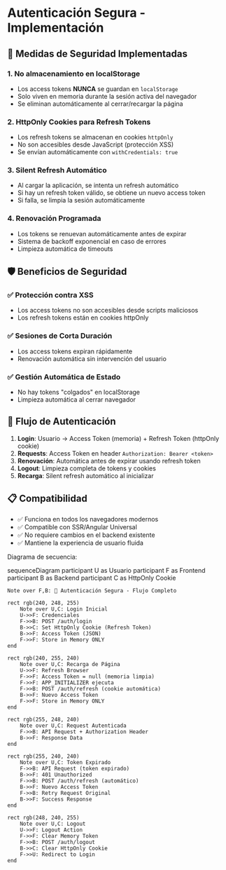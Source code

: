 # Autenticación Segura - Implementación

## 🔐 Medidas de Seguridad Implementadas

### 1. **No almacenamiento en localStorage**

- Los access tokens **NUNCA** se guardan en `localStorage`
- Solo viven en memoria durante la sesión activa del navegador
- Se eliminan automáticamente al cerrar/recargar la página

### 2. **HttpOnly Cookies para Refresh Tokens**

- Los refresh tokens se almacenan en cookies `httpOnly`
- No son accesibles desde JavaScript (protección XSS)
- Se envían automáticamente con `withCredentials: true`

### 3. **Silent Refresh Automático**

- Al cargar la aplicación, se intenta un refresh automático
- Si hay un refresh token válido, se obtiene un nuevo access token
- Si falla, se limpia la sesión automáticamente

### 4. **Renovación Programada**

- Los tokens se renuevan automáticamente antes de expirar
- Sistema de backoff exponencial en caso de errores
- Limpieza automática de timeouts

## 🛡️ Beneficios de Seguridad

### ✅ Protección contra XSS

- Los access tokens no son accesibles desde scripts maliciosos
- Los refresh tokens están en cookies httpOnly

### ✅ Sesiones de Corta Duración

- Los access tokens expiran rápidamente
- Renovación automática sin intervención del usuario

### ✅ Gestión Automática de Estado

- No hay tokens "colgados" en localStorage
- Limpieza automática al cerrar navegador

## 🔄 Flujo de Autenticación

1. **Login**: Usuario → Access Token (memoria) + Refresh Token (httpOnly cookie)
2. **Requests**: Access Token en header `Authorization: Bearer <token>`
3. **Renovación**: Automática antes de expirar usando refresh token
4. **Logout**: Limpieza completa de tokens y cookies
5. **Recarga**: Silent refresh automático al inicializar

## 📋 Compatibilidad

- ✅ Funciona en todos los navegadores modernos
- ✅ Compatible con SSR/Angular Universal
- ✅ No requiere cambios en el backend existente
- ✅ Mantiene la experiencia de usuario fluida


Diagrama de secuencia:

sequenceDiagram
    participant U as Usuario
    participant F as Frontend
    participant B as Backend
    participant C as HttpOnly Cookie

    Note over F,B: 🔐 Autenticación Segura - Flujo Completo

    rect rgb(240, 248, 255)
        Note over U,C: Login Inicial
        U->>F: Credenciales
        F->>B: POST /auth/login
        B->>C: Set HttpOnly Cookie (Refresh Token)
        B->>F: Access Token (JSON)
        F->>F: Store in Memory ONLY
    end

    rect rgb(240, 255, 240)
        Note over U,C: Recarga de Página
        U->>F: Refresh Browser
        F->>F: Access Token = null (memoria limpia)
        F->>F: APP_INITIALIZER ejecuta
        F->>B: POST /auth/refresh (cookie automática)
        B->>F: Nuevo Access Token
        F->>F: Store in Memory ONLY
    end

    rect rgb(255, 248, 240)
        Note over U,C: Request Autenticada
        F->>B: API Request + Authorization Header
        B->>F: Response Data
    end

    rect rgb(255, 240, 240)
        Note over U,C: Token Expirado
        F->>B: API Request (token expirado)
        B->>F: 401 Unauthorized
        F->>B: POST /auth/refresh (automático)
        B->>F: Nuevo Access Token
        F->>B: Retry Request Original
        B->>F: Success Response
    end

    rect rgb(248, 240, 255)
        Note over U,C: Logout
        U->>F: Logout Action
        F->>F: Clear Memory Token
        F->>B: POST /auth/logout
        B->>C: Clear HttpOnly Cookie
        F->>U: Redirect to Login
    end